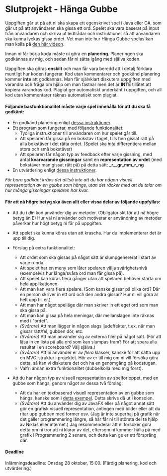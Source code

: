 # Slutprojekt - Hänga Gubbe

Uppgiften går ut på att ni ska skapa ett egenskrivet spel i Java eller C#, som går ut på att användaren ska gissa ett ord. Spelet ska vara baserat på input från användaren och skriva ut ledtrådar och instruktioner så att användaren ska kunna lyckas gissa ordet. Vet man inte hur Hänga Gubbe spelas kan man kolla på [den här videon](https://www.youtube.com/watch?time_continue=112&v=j-pBzBvJVKc&feature=emb_title).

Innan ni får börja koda måste ni göra en **planering**. Planeringen ska godkännas av mig, och sedan får ni sätta igång med själva koden.

Uppgiften ska göras **enskilt** och man får vara beredd att i detalj förklara muntligt hur koden fungerar. Kod utan kommentarer och godkänd planering kommer **inte** att godkännas. Man får självklart diskutera uppgiften med varandra och fråga om hjälp om man fastnar men det är **INTE** tillåtet att kopiera varandras kod. Plagiat ger automatiskt underkänt i uppgiften, och all kod utan kommentarer räknas automatiskt som plagiat.

#### Följande basfunktionalitet måste varje spel innehålla för att du ska få godkänt:

* En godkänd planering enligt [dessa instruktioner](./Planering.md).
* Ett program som fungerar, med följande funktionalitet:
    * Tydliga instruktioner till användaren om hur spelet går till.
    * Att spelaren får gissa på en bokstav i taget, tills hen gissat rätt på alla bokstäver i det rätta ordet. (Spelet ska *inte* differentiera mellan stora och små bokstäver)
    * Att spelaren får någon typ av feedback efter varje gissning, med antal **kvarvarande gissningar** samt en **representation av ordet** (med bokstäver man gissat rätt på) på detta sätt: **_r__gr_mm_r_ng**
* En utvärdering enligt [dessa instruktioner](./Utvärdering.md).

*För bara godkänt krävs det alltså inte att du har någon visuell representation av en gubbe som hängs, utan det räcker med att du talar om hur många gissningar spelaren har kvar.*

#### För att nå högre betyg ska även allt eller vissa delar av följande uppfyllas:

* Att du i din kod använder dig av metoder. (Obligatoriskt för att nå högre betyg än E) Hur väl ni använder och motiverar er användning av metoder påverkar hur högt betyg ni får på uppgiften.

* Att spelet ska kunna köras utan att krascha. Hur du implementerar det är upp till dig.

* Förslag på extra funktionalitet: 
    * Att ordet som ska gissas på något sätt är slumpgenererat i start av varje runda.
    * Att spelet har en meny som låter spelaren välja svårighetsnivå (exempelvis hur långa/svåra ord man får gissa på).
    * Att spelet kan köras flera gånger utan att spelaren behöver starta om hela applikationen.
    * Att man kan vara flera spelare. (Som kanske gissar på olika ord? Där en person skriver in ett ord och den andra gissar? Hur ni vill göra är helt upp till er.)
    * Att man har något spelläge där man skriver in ett eget ord som man ska gissa på.
    * Att man kan gissa på hela meningar, där mellanslagen inte räknas med i "ordet".
    * *(Svårare)* Att man lägger in någon slags ljudeffekter, t.ex. när man gissar rätt/fel, gubben dör, etc.
    * *(Svårare)* Att man använder sig av externa filer på något sätt. (För att läsa in en lista på alla ord som kan slumpas fram? För att spara alla resultat i en scoreboard? Välj själva.)
    * *(Svårare)* Att ni använder er av *flera* klasser, kanske för att sätta upp en MVC-struktur i projektet. Hör av er till mig om ni vill försöka göra detta, så kan vi diskutera det och ha en genomgång på kodstugan.
    * Valfri annan extra funktionalitet (dubbelkolla med mig först).

* Att du har någon typ av visuell representation av spelförloppet, med en gubbe som hängs, genom något av dessa två förslag:
    * Att du har en textbaserad visuell representation av en gubbe som hängs, kanske som i [detta exempel](https://gist.github.com/chrishorton/8510732aa9a80a03c829b09f12e20d9c). Detta skrivs då ut i konsolen.
    * *(Svårare)* Att du använder dig av JavaFX eller på något annat sätt gör en grafisk visuell representation, antingen med bilder eller att du ritar upp gubben med former osv. (Jag är inte superhaj på grafik när det gäller programmering längre, så här får ni till största del ta hjälp av Niklas eller internet.) Jag rekommenderar att ni försöker göra detta om ni tror att ni klarar av det, eftersom ni kommer hålla på med grafik i Programmering 2 senare, och detta kan ge er ett försprång där.
    
#### Deadline

Inlämningsdeadline: Onsdag 28 oktober, 15:00. (Färdig planering, kod och utvärdering.)